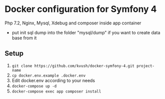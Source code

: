 Docker configuration for Symfony 4
====

Php 7.2, Nginx, Mysql, Xdebug and composer inside app container

- put init sql dump into the folder "mysql/dump" if you want to create data base from it  



Setup
----

1) `git clone https://github.com/kvush/docker-symfony-4.git project-name`
2) `cp docker.env.example .docker.env`
3) Edit docker.env according to your needs
4) `docker-compose up -d`
5) `docker-compose exec app composer install` 